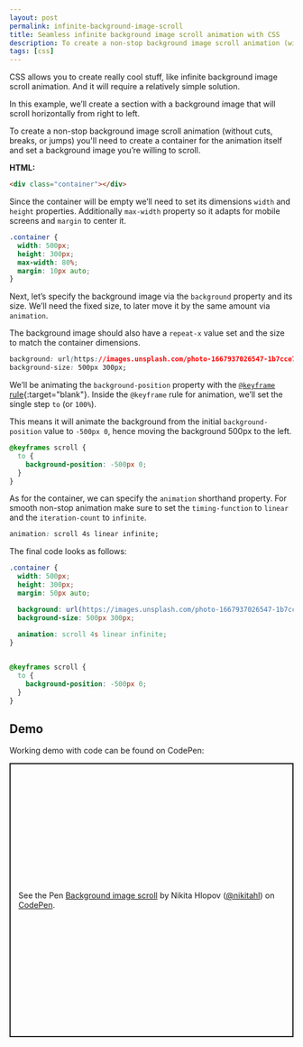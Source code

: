 ```yaml
---
layout: post
permalink: infinite-background-image-scroll
title: Seamless infinite background image scroll animation with CSS
description: To create a non-stop background image scroll animation (without cuts, breaks, or jumps) will require a quite simple solution. 
tags: [css]
---
```


CSS allows you to create really cool stuff, like infinite background image scroll animation. And it will require a relatively simple solution.

In this example, we’ll create a section with a background image that will scroll horizontally from right to left.

To create a non-stop background image scroll animation (without cuts, breaks, or jumps) you'll need to create a container for the animation itself and set a background image you’re willing to scroll.

**HTML:**

```html
<div class="container"></div>
```

Since the container will be empty we’ll need to set its dimensions `width` and `height` properties. Additionally `max-width` property so it adapts for mobile screens and `margin` to center it.

```css
.container {
  width: 500px;
  height: 300px;
  max-width: 80%;
  margin: 10px auto;
}
```

Next, let’s specify the background image via the `background` property and its size. We’ll need the fixed size, to later move it by the same amount via `animation`.

The background image should also have a `repeat-x` value set and the size to match the container dimensions.

```css
background: url(https://images.unsplash.com/photo-1667937026547-1b7cce7525b7?crop=entropy&cs=tinysrgb&fm=jpg&ixid=MnwzMjM4NDZ8MHwxfHJhbmRvbXx8fHx8fHx8fDE2Njk3NTIzNzE&ixlib=rb-4.0.3&q=80) repeat-x;
background-size: 500px 300px;
```

We’ll be animating the `background-position` property with the [`@keyframe` rule](https://developer.mozilla.org/en-US/docs/Web/CSS/@keyframes){:target="blank"}. Inside the `@keyframe` rule for animation, we’ll set the single step `to` (or `100%`).

This means it will animate the background from the initial `background-position` value to  `-500px 0`, hence moving the background 500px to the left.

```css
@keyframes scroll {
  to {
    background-position: -500px 0;
  }
}
```
As for the container, we can specify the `animation` shorthand property. For smooth non-stop animation make sure to set the `timing-function` to `linear` and the `iteration-count` to `infinite`.

```css
animation: scroll 4s linear infinite;
```

The final code looks as follows:

```css
.container {
  width: 500px;
  height: 300px;
  margin: 50px auto;

  background: url(https://images.unsplash.com/photo-1667937026547-1b7cce7525b7?crop=entropy&cs=tinysrgb&fm=jpg&ixid=MnwzMjM4NDZ8MHwxfHJhbmRvbXx8fHx8fHx8fDE2Njk3NTIzNzE&ixlib=rb-4.0.3&q=80) repeat-x;
  background-size: 500px 300px;
  
  animation: scroll 4s linear infinite;
}


@keyframes scroll {
  to {
    background-position: -500px 0;
  }
}
```

## Demo

Working demo with code can be found on CodePen:

<p class="codepen" data-height="485.27618408203125" data-default-tab="result" data-slug-hash="poKOJpa" data-user="nikitahl" style="height: 485.27618408203125px; box-sizing: border-box; display: flex; align-items: center; justify-content: center; border: 2px solid; margin: 1em 0; padding: 1em;">
  <span>See the Pen <a href="https://codepen.io/nikitahl/pen/poKOJpa">
  Background image scroll</a> by Nikita Hlopov (<a href="https://codepen.io/nikitahl">@nikitahl</a>)
  on <a href="https://codepen.io">CodePen</a>.</span>
</p>

